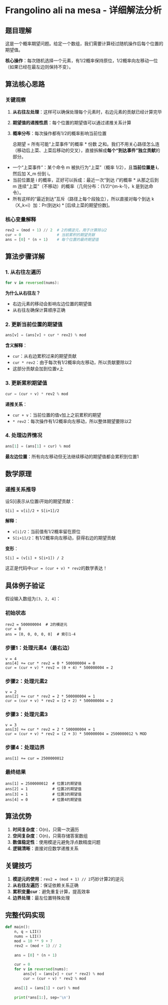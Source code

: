 

# Frangolino ali na mesa - 详细解法分析

## 题目理解

这是一个概率期望问题。给定一个数组，我们需要计算经过随机操作后每个位置的期望值。

**核心操作**：每次随机选择一个元素，有1/2概率保持原位，1/2概率向左移动一位（如果已经在最左边则保持不变）。

## 算法核心思路

### 关键观察

1. **从右往左处理**：这样可以确保处理每个元素时，右边元素的贡献已经计算完毕
2. **期望值的递推性质**：每个位置的期望值可以通过递推关系计算
3. **概率分布**：每次操作都有1/2的概率影响当前位置

	总期望 = 所有可能“上菜事件”的概率 * 份数 之和。我们不用关心路径怎么连（移动后上菜、上菜后移动的交叉），直接拆解成**每个“到达事件”独立贡献**的部分。

- 一个“上菜事件”：某个命令 m 被执行为“上菜”（概率 1/2），且**当前位置是 i**，然后加 X_m 份到 i。
- 当前位置是 i 的概率，正好可以拆成：最近一次“到达 i”的概率 * 从那之后到 m 连续“上菜”（不移动）的概率（几何分布：(1/2)^{m-k-1}，k 是到达命令）。
- 所有这样的“最近到达”互斥（路径上每个段独立），所以直接对每个到达 k（X_k=i）加：Pr(到达k) * [后续上菜的期望份数]。
### 核心变量解释

```python
rev2 = (mod + 1) // 2  # 2的模逆元，用于计算除以2
cur = 0                # 当前累积的期望贡献
ans = [0] * (n + 1)    # 每个位置的最终期望值
```

## 算法步骤详解

### 1. 从右往左遍历

```python
for v in reversed(nums):
```

**为什么从右往左？**
- 右边元素的移动会影响左边位置的期望值
- 从右往左确保计算顺序正确

### 2. 更新当前位置的期望值

```python
ans[v] = (ans[v] + cur * rev2) % mod
```

**含义解释**：
- `cur`：从右边累积过来的期望贡献
- `cur * rev2`：由于每次有1/2概率向左移动，所以贡献要除以2
- 这部分贡献会加到位置v上

### 3. 更新累积期望值

```python
cur = (cur + v) * rev2 % mod
```

**递推关系**：
- `cur + v`：当前位置的值v加上之前累积的期望
- `* rev2`：每次操作有1/2概率向左移动，所以整体期望要除以2

### 4. 处理边界情况

```python
ans[1] = (ans[1] + cur) % mod
```

**最左边位置**：所有向左移动但无法继续移动的期望值都会累积到位置1

## 数学原理

### 递推关系推导

设S[i]表示从位置i开始的期望贡献：

```
S[i] = v[i]/2 + S[i+1]/2
```

**解释**：
- `v[i]/2`：当前值有1/2概率留在原位
- `S[i+1]/2`：有1/2概率向左移动，获得右边的期望贡献

**变形**：
```
S[i] = (v[i] + S[i+1]) / 2
```

这正是代码中`cur = (cur + v) * rev2`的数学表达！

## 具体例子验证

假设输入数组为`[3, 2, 4]`：

### 初始状态
```
rev2 = 500000004  # 2的模逆元
cur = 0
ans = [0, 0, 0, 0, 0]  # 索引1-4
```

### 步骤1：处理元素4（最右边）
```
v = 4
ans[4] += cur * rev2 = 0 * 500000004 = 0
cur = (cur + v) * rev2 = (0 + 4) * 500000004 = 2
```

### 步骤2：处理元素2
```
v = 2
ans[2] += cur * rev2 = 2 * 500000004 = 1
cur = (cur + v) * rev2 = (2 + 2) * 500000004 = 2
```

### 步骤3：处理元素3
```
v = 3
ans[3] += cur * rev2 = 2 * 500000004 = 1
cur = (cur + v) * rev2 = (2 + 3) * 500000004 = 2500000012 % MOD
```

### 步骤4：处理边界
```
ans[1] += cur = 2500000012
```

### 最终结果
```
ans[1] = 2500000012  # 位置1的期望值
ans[2] = 1           # 位置2的期望值  
ans[3] = 1           # 位置3的期望值
ans[4] = 0           # 位置4的期望值
```

## 算法优势

1. **时间复杂度**：O(n)，只需一次遍历
2. **空间复杂度**：O(n)，只需存储答案数组
3. **数值稳定性**：使用模逆元避免浮点数精度问题
4. **逻辑清晰**：直接对应数学递推关系

## 关键技巧

1. **模逆元的使用**：`rev2 = (mod + 1) // 2`巧妙计算2的逆元
2. **从右往左遍历**：保证依赖关系正确
3. **累积变量cur**：避免重复计算，提高效率
4. **边界处理**：最左位置特殊处理

## 完整代码实现

```python
def main(): 
    n, q = LII()
    nums = LII()
    mod = 10 ** 9 + 7
    rev2 = (mod + 1) // 2
    
    ans = [0] * (n + 1)
    
    cur = 0
    for v in reversed(nums):
        ans[v] = (ans[v] + cur * rev2) % mod
        cur = (cur + v) * rev2 % mod
    
    ans[1] = (ans[1] + cur) % mod
    
    print(*ans[1:], sep='\n')
```

